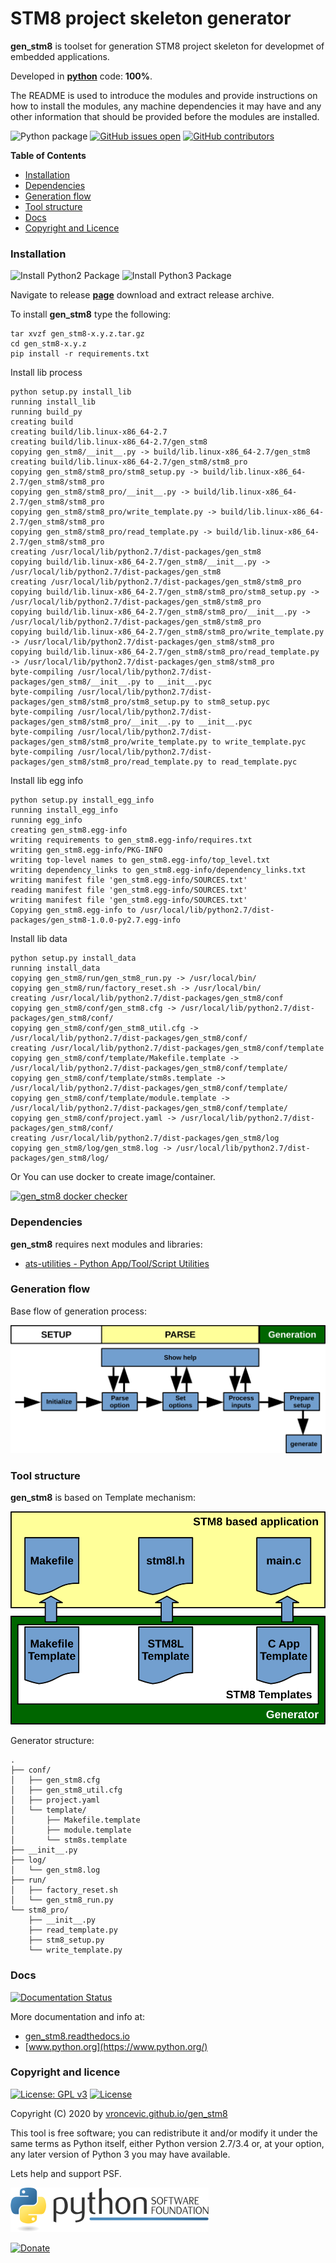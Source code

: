 # STM8 project skeleton generator

**gen_stm8** is toolset for generation STM8 project skeleton for
developmet of embedded applications.

Developed in **[python](https://www.python.org/)** code: **100%**.

The README is used to introduce the modules and provide instructions on
how to install the modules, any machine dependencies it may have and any
other information that should be provided before the modules are installed.

![Python package](https://github.com/vroncevic/gen_stm8/workflows/Python%20package%20gen_stm8/badge.svg?branch=master) [![GitHub issues open](https://img.shields.io/github/issues/vroncevic/gen_stm8.svg)](https://github.com/vroncevic/gen_stm8/issues) [![GitHub contributors](https://img.shields.io/github/contributors/vroncevic/gen_stm8.svg)](https://github.com/vroncevic/gen_stm8/graphs/contributors)

<!-- START doctoc generated TOC please keep comment here to allow auto update -->
<!-- DON'T EDIT THIS SECTION, INSTEAD RE-RUN doctoc TO UPDATE -->
**Table of Contents**

- [Installation](#installation)
- [Dependencies](#dependencies)
- [Generation flow](#generation-flow)
- [Tool structure](#library-structure)
- [Docs](#docs)
- [Copyright and Licence](#copyright-and-licence)

<!-- END doctoc generated TOC please keep comment here to allow auto update -->

### Installation

![Install Python2 Package](https://github.com/vroncevic/gen_stm8/workflows/Install%20Python2%20Package%20gen_stm8/badge.svg?branch=master) ![Install Python3 Package](https://github.com/vroncevic/gen_stm8/workflows/Install%20Python3%20Package%20gen_stm8/badge.svg?branch=master)

Navigate to release **[page](https://github.com/vroncevic/gen_stm8/releases/)** download and extract release archive.

To install **gen_stm8** type the following:

```
tar xvzf gen_stm8-x.y.z.tar.gz
cd gen_stm8-x.y.z
pip install -r requirements.txt
```

Install lib process
```
python setup.py install_lib
running install_lib
running build_py
creating build
creating build/lib.linux-x86_64-2.7
creating build/lib.linux-x86_64-2.7/gen_stm8
copying gen_stm8/__init__.py -> build/lib.linux-x86_64-2.7/gen_stm8
creating build/lib.linux-x86_64-2.7/gen_stm8/stm8_pro
copying gen_stm8/stm8_pro/stm8_setup.py -> build/lib.linux-x86_64-2.7/gen_stm8/stm8_pro
copying gen_stm8/stm8_pro/__init__.py -> build/lib.linux-x86_64-2.7/gen_stm8/stm8_pro
copying gen_stm8/stm8_pro/write_template.py -> build/lib.linux-x86_64-2.7/gen_stm8/stm8_pro
copying gen_stm8/stm8_pro/read_template.py -> build/lib.linux-x86_64-2.7/gen_stm8/stm8_pro
creating /usr/local/lib/python2.7/dist-packages/gen_stm8
copying build/lib.linux-x86_64-2.7/gen_stm8/__init__.py -> /usr/local/lib/python2.7/dist-packages/gen_stm8
creating /usr/local/lib/python2.7/dist-packages/gen_stm8/stm8_pro
copying build/lib.linux-x86_64-2.7/gen_stm8/stm8_pro/stm8_setup.py -> /usr/local/lib/python2.7/dist-packages/gen_stm8/stm8_pro
copying build/lib.linux-x86_64-2.7/gen_stm8/stm8_pro/__init__.py -> /usr/local/lib/python2.7/dist-packages/gen_stm8/stm8_pro
copying build/lib.linux-x86_64-2.7/gen_stm8/stm8_pro/write_template.py -> /usr/local/lib/python2.7/dist-packages/gen_stm8/stm8_pro
copying build/lib.linux-x86_64-2.7/gen_stm8/stm8_pro/read_template.py -> /usr/local/lib/python2.7/dist-packages/gen_stm8/stm8_pro
byte-compiling /usr/local/lib/python2.7/dist-packages/gen_stm8/__init__.py to __init__.pyc
byte-compiling /usr/local/lib/python2.7/dist-packages/gen_stm8/stm8_pro/stm8_setup.py to stm8_setup.pyc
byte-compiling /usr/local/lib/python2.7/dist-packages/gen_stm8/stm8_pro/__init__.py to __init__.pyc
byte-compiling /usr/local/lib/python2.7/dist-packages/gen_stm8/stm8_pro/write_template.py to write_template.pyc
byte-compiling /usr/local/lib/python2.7/dist-packages/gen_stm8/stm8_pro/read_template.py to read_template.pyc
```

Install lib egg info
```
python setup.py install_egg_info
running install_egg_info
running egg_info
creating gen_stm8.egg-info
writing requirements to gen_stm8.egg-info/requires.txt
writing gen_stm8.egg-info/PKG-INFO
writing top-level names to gen_stm8.egg-info/top_level.txt
writing dependency_links to gen_stm8.egg-info/dependency_links.txt
writing manifest file 'gen_stm8.egg-info/SOURCES.txt'
reading manifest file 'gen_stm8.egg-info/SOURCES.txt'
writing manifest file 'gen_stm8.egg-info/SOURCES.txt'
Copying gen_stm8.egg-info to /usr/local/lib/python2.7/dist-packages/gen_stm8-1.0.0-py2.7.egg-info
```

Install lib data
```
python setup.py install_data
running install_data
copying gen_stm8/run/gen_stm8_run.py -> /usr/local/bin/
copying gen_stm8/run/factory_reset.sh -> /usr/local/bin/
creating /usr/local/lib/python2.7/dist-packages/gen_stm8/conf
copying gen_stm8/conf/gen_stm8.cfg -> /usr/local/lib/python2.7/dist-packages/gen_stm8/conf/
copying gen_stm8/conf/gen_stm8_util.cfg -> /usr/local/lib/python2.7/dist-packages/gen_stm8/conf/
creating /usr/local/lib/python2.7/dist-packages/gen_stm8/conf/template
copying gen_stm8/conf/template/Makefile.template -> /usr/local/lib/python2.7/dist-packages/gen_stm8/conf/template/
copying gen_stm8/conf/template/stm8s.template -> /usr/local/lib/python2.7/dist-packages/gen_stm8/conf/template/
copying gen_stm8/conf/template/module.template -> /usr/local/lib/python2.7/dist-packages/gen_stm8/conf/template/
copying gen_stm8/conf/project.yaml -> /usr/local/lib/python2.7/dist-packages/gen_stm8/conf/
creating /usr/local/lib/python2.7/dist-packages/gen_stm8/log
copying gen_stm8/log/gen_stm8.log -> /usr/local/lib/python2.7/dist-packages/gen_stm8/log/
```

Or You can use docker to create image/container.

[![gen_stm8 docker checker](https://github.com/vroncevic/gen_stm8/workflows/gen_stm8%20docker%20checker/badge.svg)](https://github.com/vroncevic/gen_stm8/actions?query=workflow%3A%22gen_stm8+docker+checker%22)

### Dependencies

**gen_stm8** requires next modules and libraries:

* [ats-utilities - Python App/Tool/Script Utilities](https://vroncevic.github.io/ats_utilities)

### Generation flow

Base flow of generation process:

![alt tag](https://raw.githubusercontent.com/vroncevic/gen_stm8/dev/docs/gen_stm8_flow.png)

### Tool structure

**gen_stm8** is based on Template mechanism:

![alt tag](https://raw.githubusercontent.com/vroncevic/gen_stm8/dev/docs/gen_stm8.png)

Generator structure:

```
.
├── conf/
│   ├── gen_stm8.cfg
│   ├── gen_stm8_util.cfg
│   ├── project.yaml
│   └── template/
│       ├── Makefile.template
│       ├── module.template
│       └── stm8s.template
├── __init__.py
├── log/
│   └── gen_stm8.log
├── run/
│   ├── factory_reset.sh
│   └── gen_stm8_run.py
└── stm8_pro/
    ├── __init__.py
    ├── read_template.py
    ├── stm8_setup.py
    └── write_template.py
```

### Docs

[![Documentation Status](https://readthedocs.org/projects/gen_stm8/badge/?version=latest)](https://gen_stm8.readthedocs.io/projects/gen_stm8/en/latest/?badge=latest)

More documentation and info at:
* [gen_stm8.readthedocs.io](https://gen_stm8.readthedocs.io/en/latest/)
* [www.python.org](https://www.python.org/)

### Copyright and licence

[![License: GPL v3](https://img.shields.io/badge/License-GPLv3-blue.svg)](https://www.gnu.org/licenses/gpl-3.0) [![License](https://img.shields.io/badge/License-Apache%202.0-blue.svg)](https://opensource.org/licenses/Apache-2.0)

Copyright (C) 2020 by [vroncevic.github.io/gen_stm8](https://vroncevic.github.io/gen_stm8/)

This tool is free software; you can redistribute it and/or modify
it under the same terms as Python itself, either Python version 2.7/3.4 or,
at your option, any later version of Python 3 you may have available.

Lets help and support PSF.

[![Python Software Foundation](https://raw.githubusercontent.com/vroncevic/gen_stm8/dev/docs/psf-logo-alpha.png)](https://www.python.org/psf/)

[![Donate](https://www.paypalobjects.com/en_US/i/btn/btn_donateCC_LG.gif)](https://psfmember.org/index.php?q=civicrm/contribute/transact&reset=1&id=2)
